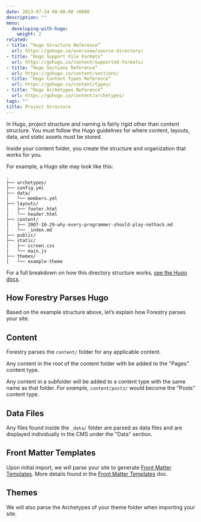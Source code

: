 ```yaml
---
date: 2013-07-24 00:00:00 +0000
description: ""
menu:
  developing-with-hugo:
    weight: 2
related:
- title: “Hugo Structure Reference”
  url: https://gohugo.io/overview/source-directory/
- title: “Hugo Support File Formats”
  url: https://gohugo.io/content/supported-formats/
- title: “Hugo Sections Reference”
  url: https://gohugo.io/content/sections/
- title: “Hugo Content Types Reference”
  url: https://gohugo.io/content/types/
- title: “Hugo Archetypes Reference”
  url: https://gohugo.io/content/archetypes/
tags: ""
title: Project Structure
---
```


In Hugo, project structure and naming is fairly rigid other than content structure. You must follow the Hugo guidelines for where content, layouts, data, and static assets must be stored.

Inside your content folder, you create the structure and organization that works for you.

For example, a Hugo site may look like this:

```
.
├── archetypes/ 
├── config.yml
├── data/
|   └── members.yml
├── layouts/
|   ├── footer.html
|   └── header.html
├── content/
|   ├── 2007-10-29-why-every-programmer-should-play-nethack.md
|   └── _index.md
├── public/
├── static/
|   ├── screen.css
|   └── main.js
├── themes/
|   └── example-theme

```

For a full breakdown on how this directory structure works, [see the Hugo docs](https://gohugo.io/overview/source-directory/).

## How Forestry Parses Hugo

Based on the example structure above, let’s explain how Forestry parses your site.

## Content

Forestry parses the `content/` folder for any applicable content.

Any content in the root of the content folder with be added to the "Pages" content type.

Any content in a subfolder will be added to a content type with the same name as that folder. *For example, `content/posts/`* would become the "Posts" content type.

## Data Files

Any files found inside the `_data/` folder are parsed as data files and are displayed individually in the CMS under the "Data" section.

## Front Matter Templates

Upon initial import, we will parse your site to generate [Front Matter Templates][1]. More details found in the [Front Matter Templates][1] doc.

## Themes

We will also parse the Archetypes of your theme folder when importing your site.

[1]: /docs/site-configuration/front-matter-templates